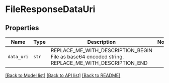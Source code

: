 # FileResponseDataUri



## Properties
Name | Type | Description | Notes
------------ | ------------- | ------------- | -------------
| `data_uri` | ```str``` | REPLACE_ME_WITH_DESCRIPTION_BEGIN File as base64 encoded string. REPLACE_ME_WITH_DESCRIPTION_END |  |

[[Back to Model list]](../README.md#documentation-for-models) [[Back to API list]](../README.md#documentation-for-api-endpoints) [[Back to README]](../README.md)

